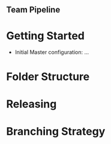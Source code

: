 Team Pipeline
---

# Getting Started
- Initial Master configuration: ...

# Folder Structure

# Releasing

# Branching Strategy
